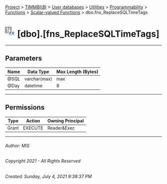 #### 

[Project](../../../../../../index.md) > [TIMMBI\\BI](../../../../../index.md) > [User databases](../../../../index.md) > [Utilities](../../../index.md) > [Programmability](../../index.md) > [Functions](../index.md) > [Scalar-valued Functions](Scalar-valued_Functions.md) > dbo.fns_ReplaceSQLTimeTags

# ![Scalar-valued Functions](../../../../../../Images/Function_Scalar32.png) [dbo].[fns_ReplaceSQLTimeTags]

---

## <a name="#parameters"></a>Parameters

| Name | Data Type | Max Length (Bytes) |
|---|---|---|
| @SQL | varchar(max) | max |
| @Day | datetime | 8 |


---

## <a name="#permissions"></a>Permissions

| Type | Action | Owning Principal |
|---|---|---|
| Grant | EXECUTE | Reader&Exec |


---

###### Author:  MIS

###### Copyright 2021 - All Rights Reserved

###### Created: Sunday, July 4, 2021 9:38:37 PM

